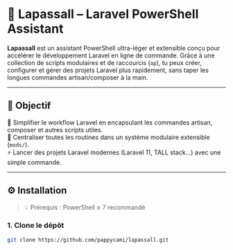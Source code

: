 # 🚀 Lapassall – Laravel PowerShell Assistant

**Lapassall** est un assistant PowerShell ultra-léger et extensible conçu pour accélérer le développement Laravel en ligne de commande. Grâce à une collection de scripts modulaires et de raccourcis (`ap`), tu peux créer, configurer et gérer des projets Laravel plus rapidement, sans taper les longues commandes artisan/composer à la main.

---

## 🎯 Objectif

🔧 Simplifier le workflow Laravel en encapsulant les commandes artisan, composer et autres scripts utiles.  
📁 Centraliser toutes les routines dans un système modulaire extensible (`mods/`).  
⚡ Lancer des projets Laravel modernes (Laravel 11, TALL stack...) avec une simple commande.

---

## ⚙️ Installation

> 💡 Prérequis : PowerShell ≥ 7 recommandé

### 1. Clone le dépôt

```bash
git clone https://github.com/pappycami/lapassall.git
```
